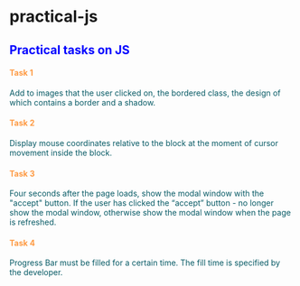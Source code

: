 # practical-js

<h2 style="color: blue">Practical tasks on JS</h2>

<h4 style="color: #FE9A43">Task 1</h4>
<p style="color: #085B66">
  Add to images that the user clicked on, the bordered class, the design of which contains a border and a shadow.
</p>


<h4 style="color: #FE9A43">Task 2</h4>
<p style="color: #085B66">
  Display mouse coordinates relative to the block at the moment of cursor movement inside the block.
</p>

<h4 style="color: #FE9A43">Task 3</h4>
<p style="color: #085B66">
  Four seconds after the page loads, show the modal window with the "accept" button. If the user has clicked the
  “accept” button - no longer show the modal window, otherwise show the modal window when the page is refreshed.
</p>

<h4 style="color: #FE9A43">Task 4</h4>
<p style="color: #085B66">
  Progress Bar must be filled for a certain time. The fill time is specified by the developer.
</p>